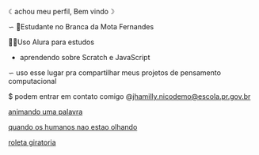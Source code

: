    ☾achou meu perfil, Bem vindo☽
   
∽ 📍Estudante no Branca da Mota Fernandes

👩‍💻Uso Alura para estudos

- aprendendo sobre Scratch e JavaScript

∽ uso esse lugar pra compartilhar meus projetos de pensamento computacional

$ podem entrar em contato comigo @jhamilly.nicodemo@escola.pr.gov.br

[animando uma palavra](https://editor.p5js.org/jhamilly.nicodemo/full/YyjQo5gsr?authuser=0)

[quando os humanos nao estao olhando](http://scratch.mit.edu/projects/editor/?authuser=0)

[roleta giratoria](https://scratch.mit.edu/projects/819728013?authuser=0)
